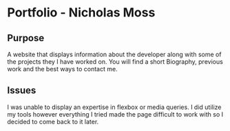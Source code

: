 # Portfolio - Nicholas Moss

## Purpose

A website that displays information about the developer along with some of the projects
they I have worked on. You will find a short Biography, previous work and the best ways to contact me.

## Issues

I was unable to display an expertise in flexbox or media queries. I did utilize my tools however everything I tried made the page difficult to work
with so I decided to come back to it later.


